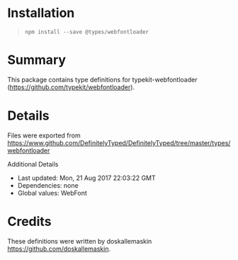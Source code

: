 # Installation
> `npm install --save @types/webfontloader`

# Summary
This package contains type definitions for typekit-webfontloader (https://github.com/typekit/webfontloader).

# Details
Files were exported from https://www.github.com/DefinitelyTyped/DefinitelyTyped/tree/master/types/webfontloader

Additional Details
 * Last updated: Mon, 21 Aug 2017 22:03:22 GMT
 * Dependencies: none
 * Global values: WebFont

# Credits
These definitions were written by doskallemaskin <https://github.com/doskallemaskin>.
